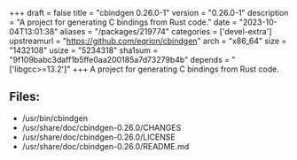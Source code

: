 +++
draft = false
title = "cbindgen 0.26.0-1"
version = "0.26.0-1"
description = "A project for generating C bindings from Rust code."
date = "2023-10-04T13:01:38"
aliases = "/packages/219774"
categories = ['devel-extra']
upstreamurl = "https://github.com/eqrion/cbindgen"
arch = "x86_64"
size = "1432108"
usize = "5234318"
sha1sum = "9f109babc3daff1b5ffe0aa200185a7d73279b4b"
depends = "['libgcc>=13.2']"
+++
A project for generating C bindings from Rust code.

## Files: 
* /usr/bin/cbindgen
* /usr/share/doc/cbindgen-0.26.0/CHANGES
* /usr/share/doc/cbindgen-0.26.0/LICENSE
* /usr/share/doc/cbindgen-0.26.0/README.md
